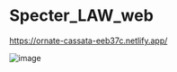 # Specter_LAW_web
https://ornate-cassata-eeb37c.netlify.app/

![image](https://user-images.githubusercontent.com/120322290/233615949-58317b9b-783f-4281-ab64-73179e2bbcbb.png)
